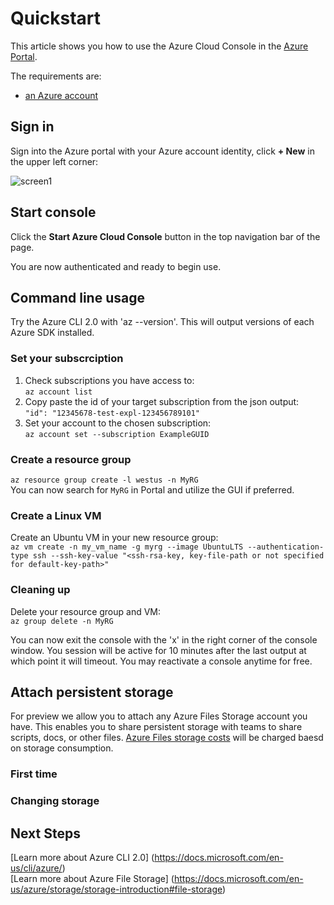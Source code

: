# Quickstart
This article shows you how to use the Azure Cloud Console in the [Azure Portal](https://portal.azure.com/).

The requirements are:
* [an Azure account](https://azure.microsoft.com/pricing/free-trial/)

## Sign in
Sign into the Azure portal with your Azure account identity, click **+ New** in the upper left corner:

![screen1](../media/virtual-machines-linux-quick-create-portal/screen1.png)

## Start console
Click the **Start Azure Cloud Console** button in the top navigation bar of the page.

You are now authenticated and ready to begin use.

## Command line usage
Try the Azure CLI 2.0 with 'az --version'. This will output versions of each Azure SDK installed.

### Set your subscrciption
1. Check subscriptions you have access to: <br>
`az account list`
2. Copy paste the id of your target subscription from the json output: <br>
`"id": "12345678-test-expl-123456789101"`
3. Set your account to the chosen subscription: <br>
`az account set --subscription ExampleGUID`

### Create a resource group

`az resource group create -l westus -n MyRG` <br>
You can now search for `MyRG` in Portal and utilize the GUI if preferred.

### Create a Linux VM
Create an Ubuntu VM in your new resource group: <br>
`az vm create -n my_vm_name -g myrg --image UbuntuLTS --authentication-type ssh --ssh-key-value "<ssh-rsa-key, key-file-path or not specified for default-key-path>"`

### Cleaning up 
Delete your resource group and VM: <br>
`az group delete -n MyRG`

You can now exit the console with the 'x' in the right corner of the console window. You session will be active for 10 minutes after the last output at which point it will timeout. You may reactivate a console anytime for free.

## Attach persistent storage
For preview we allow you to attach any Azure Files Storage account you have. This enables you to share persistent storage with teams to share scripts, docs, or other files. [Azure Files storage costs](https://azure.microsoft.com/en-us/pricing/details/storage/files/) will be charged baesd on storage consumption.

### First time

### Changing storage

## Next Steps
[Learn more about Azure CLI 2.0] (https://docs.microsoft.com/en-us/cli/azure/) <br>
[Learn more about Azure File Storage] (https://docs.microsoft.com/en-us/azure/storage/storage-introduction#file-storage) <br>
